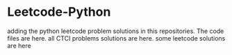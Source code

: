 # Leetcode-Python
adding the python leetcode problem solutions in this repositories. 
The code files are here.
all CTCI problems solutions are here.
some leetcode solutions are here














































































































































































































































































































































































































































































































































































































































































































































































































































































































































































































